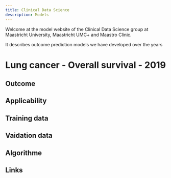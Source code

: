 ```yaml
---
title: Clinical Data Science
description: Models
---
```


Welcome at the model website of the Clinical Data Science group at Maastricht University, Maastricht UMC+ and Maastro Clinic.

It describes outcome prediction models we have developed over the years

# Lung cancer - Overall survival - 2019 
## Outcome
## Applicability
## Training data
## Vaidation data
## Algorithme
## Links 
